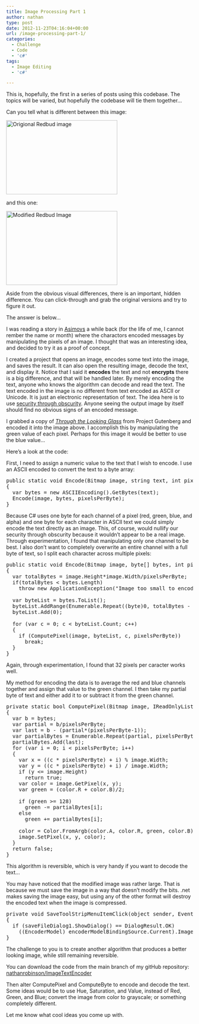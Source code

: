 ```yaml
---
title: Image Processing Part 1
author: nathan
type: post
date: 2012-11-23T04:16:04+00:00
url: /image-processing-part-1/
categories:
  - Challenge
  - Code
  - 'c#'
tags:
  - Image Editing
  - 'c#'

---
```

This is, hopefully, the first in a series of posts using this codebase. The topics will be varied, but hopefully the codebase will tie them together&#8230;

Can you tell what is different between this image:

[<img class="size-full wp-image-30 aligncenter" title="Redbud" src="/2012/11/Redbud.jpg" alt="Origional Redbud image" width="300" height="200" />][1]

and this one:

[<img class="aligncenter size-full wp-image-31" title="Redbud2" src="/2012/11/Redbud2.jpg" alt="Modified Redbud Image" width="300" height="200" />][2]

Aside from the obvious visual differences, there is an important, hidden difference. You can click-through and grab the original versions and try to figure it out.

The answer is below&#8230;

<!--more-->

I was reading a story in <a href="http://www.asimovs.com" target="_blank">Asimovs</a> a while back (for the life of me, I cannot rember the name or month) where the charactors encoded messages by manipulating the pixels of an image. I thought that was an interesting idea, and decided to try it as a proof of concept.

I created a project that opens an image, encodes some text into the image, and saves the result. It can also open the resulting image, decode the text, and display it. Notice that I said it **encodes** the text and not **encrypts** there is a big difference, and that will be handled later. By merely encoding the text, anyone who knows the algorithm can decode and read the text. The text encoded in the image is no different from text encoded as ASCII or Unicode. It is just an electronic representation of text. The idea here is to use <a href="http://en.wikipedia.org/wiki/Security_through_obscurity" target="_blank">security through obscurity</a>. Anyone seeing the output image by itself should find no obvious signs of an encoded message.

I grabbed a copy of _<a href="http://www.gutenberg.org/ebooks/12" target="_blank">Through the Looking Glass</a>_ from Project Gutenberg and encoded it into the image above. I accomplish this by manipulating the green value of each pixel. Perhaps for this image it would be better to use the blue value&#8230;

Here&#8217;s a look at the code:

First, I need to assign a numeric value to the text that I wish to encode. I use an ASCII encoded to convert the text to a byte array:

<pre class="brush: csharp; title: ; notranslate" title="">public static void Encode(Bitmap image, string text, int pixelsPerByte) 
{
  var bytes = new ASCIIEncoding().GetBytes(text);
  Encode(image, bytes, pixelsPerByte); 
}
</pre>

Because C# uses one byte for each channel of a pixel (red, green, blue, and alpha) and one byte for each character in ASCII text we could simply encode the text directly as an image. This, of course, would nullify our security through obscurity because it wouldn&#8217;t appear to be a real image. Through experimentation, I found that manipulating only one channel to be best. I also don&#8217;t want to completely overwrite an entire channel with a full byte of text, so I split each character across multiple pixels:

<pre class="brush: csharp; title: ; notranslate" title="">public static void Encode(Bitmap image, byte[] bytes, int pixelsPerByte) 
{
  var totalBytes = image.Height*image.Width/pixelsPerByte;
  if(totalBytes &lt; bytes.Length)
    throw new ApplicationException("Image too small to encode text.");
 
  var byteList = bytes.ToList();
  byteList.AddRange(Enumerable.Repeat((byte)0, totalBytes - bytes.Length));
  byteList.Add(0);
 
  for (var c = 0; c &lt; byteList.Count; c++)
  {
    if (ComputePixel(image, byteList, c, pixelsPerByte))
      break;
  }
}
</pre>

Again, through experimentation, I found that 32 pixels per caracter works well.

My method for encoding the data is to average the red and blue channels together and assign that value to the green channel. I then take my partial byte of text and either add it to or subtract it from the green channel.

<pre class="brush: csharp; title: ; notranslate" title="">private static bool ComputePixel(Bitmap image, IReadOnlyList&lt;byte&gt; bytes, int c, int pixelsPerByte)
{
  var b = bytes;
  var partial = b/pixelsPerByte;
  var last = b - (partial*(pixelsPerByte-1));
  var partialBytes = Enumerable.Repeat(partial, pixelsPerByte - 1).ToList();
  partialBytes.Add(last);
  for (var i = 0; i &lt; pixelsPerByte; i++)
  {
    var x = ((c * pixelsPerByte) + i) % image.Width;
    var y = ((c * pixelsPerByte) + i) / image.Width;
    if (y &lt;= image.Height) 
      return true; 
    var color = image.GetPixel(x, y);
    var green = (color.R + color.B)/2;
    
    if (green &gt;= 128)
      green -= partialBytes[i];
    else
      green += partialBytes[i];
    
    color = Color.FromArgb(color.A, color.R, green, color.B);
    image.SetPixel(x, y, color);
  }
  return false; 
}
</pre>

This algorithm is reversible, which is very handy if you want to decode the text&#8230;
  
You may have noticed that the modified image was rather large. That is because we must save the image in a way that doesn&#8217;t modify the bits. .net makes saving the image easy, but using any of the other format will destroy the encoded text when the image is compressed.

<pre class="brush: csharp; title: ; notranslate" title="">private void SaveToolStripMenuItemClick(object sender, EventArgs e)
{
  if (saveFileDialog1.ShowDialog() == DialogResult.OK)
    ((EncoderModel) encoderModelBindingSource.Current).Image.Save(saveFileDialog1.FileName, ImageFormat.MemoryBmp);
}
</pre>

The challenge to you is to create another algorithm that produces a better looking image, while still remaining reversible.

You can download the code from the main branch of my gitHub repository: <a href="https://github.com/nathanrobinson/ImageTextEncoder" target="_blank">nathanrobinson/ImageTextEncoder</a>

Then alter ComputePixel and ComputeByte to encode and decode the text. Some ideas would be to use Hue, Saturation, and Value, instead of Red, Green, and Blue; convert the image from color to grayscale; or something completely different.

Let me know what cool ideas you come up with.

 [1]: /2012/11/Redbud.JPG
 [2]: /2012/11/Redbud2.bmp
